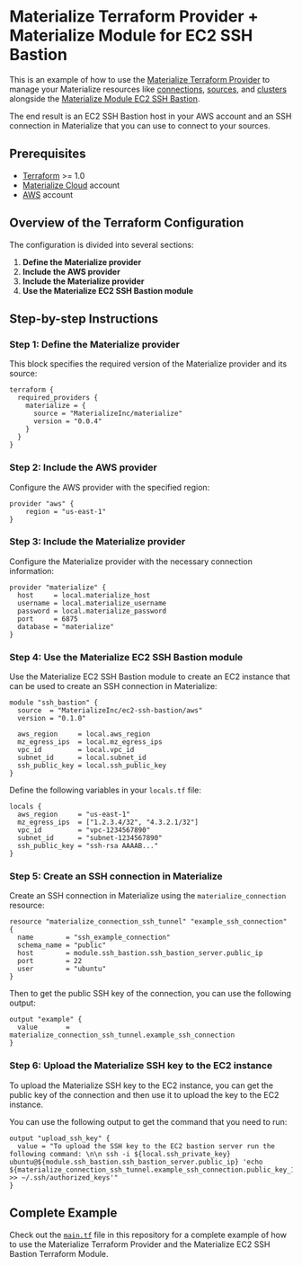 # Materialize Terraform Provider + Materialize Module for EC2 SSH Bastion

This is an example of how to use the [Materialize Terraform Provider](https://github.com/MaterializeInc/terraform-provider-materialize) to manage your Materialize resources like [connections](https://materialize.com/docs/sql/create-connection/), [sources](https://materialize.com/docs/sql/create-source/), and [clusters](https://materialize.com/docs/sql/create-cluster/) alongside the [Materialize Module EC2 SSH Bastion](https://github.com/MaterializeInc/terraform-aws-ec2-ssh-bastion).

The end result is an EC2 SSH Bastion host in your AWS account and an SSH connection in Materialize that you can use to connect to your sources.

## Prerequisites

- [Terraform](https://www.terraform.io/downloads.html) >= 1.0
- [Materialize Cloud](https://cloud.materialize.com/) account
- [AWS](https://aws.amazon.com/) account

## Overview of the Terraform Configuration

The configuration is divided into several sections:

1.  **Define the Materialize provider**
2.  **Include the AWS provider**
3.  **Include the Materialize provider**
4.  **Use the Materialize EC2 SSH Bastion module**

<!-- TODO add a diagram -->

## Step-by-step Instructions

### Step 1: Define the Materialize provider

This block specifies the required version of the Materialize provider and its source:

```hcl
terraform {
  required_providers {
    materialize = {
      source = "MaterializeInc/materialize"
      version = "0.0.4"
    }
  }
}
```

### Step 2: Include the AWS provider

Configure the AWS provider with the specified region:

```hcl
provider "aws" {
    region = "us-east-1"
}
```

### Step 3: Include the Materialize provider

Configure the Materialize provider with the necessary connection information:

```hcl
provider "materialize" {
  host     = local.materialize_host
  username = local.materialize_username
  password = local.materialize_password
  port     = 6875
  database = "materialize"
}
```


### Step 4: Use the Materialize EC2 SSH Bastion module

Use the Materialize EC2 SSH Bastion module to create an EC2 instance that can be used to create an SSH connection in Materialize:

```hcl
module "ssh_bastion" {
  source  = "MaterializeInc/ec2-ssh-bastion/aws"
  version = "0.1.0"

  aws_region     = local.aws_region
  mz_egress_ips  = local.mz_egress_ips
  vpc_id         = local.vpc_id
  subnet_id      = local.subnet_id
  ssh_public_key = local.ssh_public_key
}
```

Define the following variables in your `locals.tf` file:

```hcl
locals {
  aws_region     = "us-east-1"
  mz_egress_ips  = ["1.2.3.4/32", "4.3.2.1/32"]
  vpc_id         = "vpc-1234567890"
  subnet_id      = "subnet-1234567890"
  ssh_public_key = "ssh-rsa AAAAB..."
}
```

### Step 5: Create an SSH connection in Materialize

Create an SSH connection in Materialize using the `materialize_connection` resource:

```hcl
resource "materialize_connection_ssh_tunnel" "example_ssh_connection" {
  name        = "ssh_example_connection"
  schema_name = "public"
  host        = module.ssh_bastion.ssh_bastion_server.public_ip
  port        = 22
  user        = "ubuntu"
}
```

Then to get the public SSH key of the connection, you can use the following output:

```hcl
output "example" {
  value       = materialize_connection_ssh_tunnel.example_ssh_connection
}
```

### Step 6: Upload the Materialize SSH key to the EC2 instance

To upload the Materialize SSH key to the EC2 instance, you can get the public key of the connection and then use it to upload the key to the EC2 instance.

You can use the following output to get the command that you need to run:

```hcl
output "upload_ssh_key" {
  value = "To upload the SSH key to the EC2 bastion server run the following command: \n\n ssh -i ${local.ssh_private_key} ubuntu@${module.ssh_bastion.ssh_bastion_server.public_ip} 'echo ${materialize_connection_ssh_tunnel.example_ssh_connection.public_key_1} >> ~/.ssh/authorized_keys'"
}
```

## Complete Example

Check out the [`main.tf`](main.tf) file in this repository for a complete example of how to use the Materialize Terraform Provider and the Materialize EC2 SSH Bastion Terraform Module.
